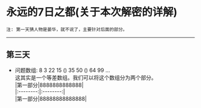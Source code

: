 # 永远的7日之都(关于本次解密的详解)  
    注: 第一天猜人物是晏华，就不说了，主要针对后面的部分。  
___
## 第三天  
* 问题数组: 8 3 22 15 () 35 50 () 64 99 …  
这其实是一个等差数组。我们可以将这个数组分为两个部分。  
|第一部分|8888888888888|  
|:--------:|:--------:|  
|第一部分|88888888888888|

